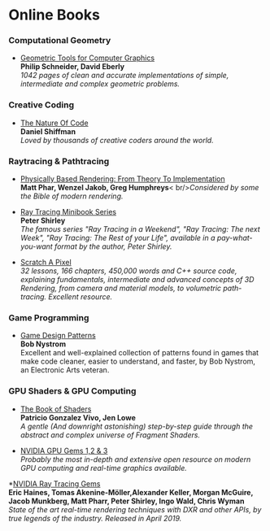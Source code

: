 Online Books
======
### Computational Geometry
* [Geometric Tools for Computer Graphics](http://lib.ysu.am/open_books/312121.pdf)
<br/>**Philip Schneider, David Eberly**
<br/>_1042 pages of clean and accurate implementations of simple, intermediate and complex geometric problems._

### Creative Coding
* [The Nature Of Code](https://natureofcode.com/book/)
<br/>**Daniel Shiffman**
<br/>_Loved by thousands of creative coders around the world._

### Raytracing & Pathtracing
* [Physically Based Rendering: From Theory To Implementation](https://pbrt.org/)
<br/>**Matt Phar, Wenzel Jakob, Greg Humphreys**<
br/>_Considered by some the Bible of modern rendering._

* [Ray Tracing Minibook Series](https://drive.google.com/drive/folders/14yayBb9XiL16lmuhbYhhvea8mKUUK77W)
<br/>**Peter Shirley**
<br/> _The famous series "Ray Tracing in a Weekend", "Ray Tracing: The next Week", "Ray Tracing: The Rest of your Life", available in a pay-what-you-want format by the author, Peter Shirley._

* [Scratch A Pixel](http://www.scratchapixel.com/)
<br/>_32 lessons, 166 chapters, 450,000 words and C++ source code, explaining fundamentals, intermediate and advanced concepts of 3D Rendering, from camera and material models, to volumetric path-tracing. Excellent resource._

### Game Programming
* [Game Design Patterns](http://gameprogrammingpatterns.com/contents.html)
<br/>**Bob Nystrom**
<br/> Excellent and well-explained collection of patterns found in games that make code cleaner, easier to understand, and faster, by Bob Nystrom, an Electronic Arts veteran.

### GPU Shaders & GPU Computing
* [The Book of Shaders](https://thebookofshaders.com/)
<br/>**Patricio Gonzalez Vivo, Jen Lowe**
<br/>_A gentle (And downright astonishing) step-by-step guide through the abstract and complex universe of Fragment Shaders._

* [NVIDIA GPU Gems 1,2 & 3](https://developer.nvidia.com/gpugems/GPUGems3/gpugems3_pref01.html)
<br/>_Probably the most in-depth and extensive open resource on modern GPU computing and real-time graphics available._

*[NVIDIA Ray Tracing Gems](http://www.realtimerendering.com/raytracinggems/unofficial_RayTracingGems_v1.5.pdf)
<br/>**Eric Haines, Tomas Akenine-Möller,Alexander Keller, Morgan McGuire, Jacob Munkberg, Matt Pharr, Peter Shirley, Ingo Wald, Chris Wyman**
<br/>_State of the art real-time rendering techniques with DXR and other APIs, by true legends of the industry. Released in April 2019._
